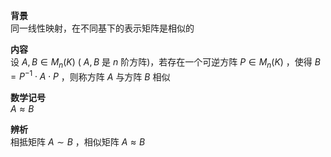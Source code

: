 **背景**  
同一线性映射，在不同基下的表示矩阵是相似的  
  
**内容**  
设 $A,B\in M_n(K)$ ( $A,B$ 是 $n$ 阶方阵)，若存在一个可逆方阵 $P\in M_n(K)$ ，使得 $B=P^{-1}\cdot A\cdot P$ ，则称方阵 $A$ 与方阵 $B$ 相似  
  
**数学记号**  
$A\approx B$  
  
**辨析**  
相抵矩阵 $A\sim B$ ，相似矩阵 $A\approx B$  
